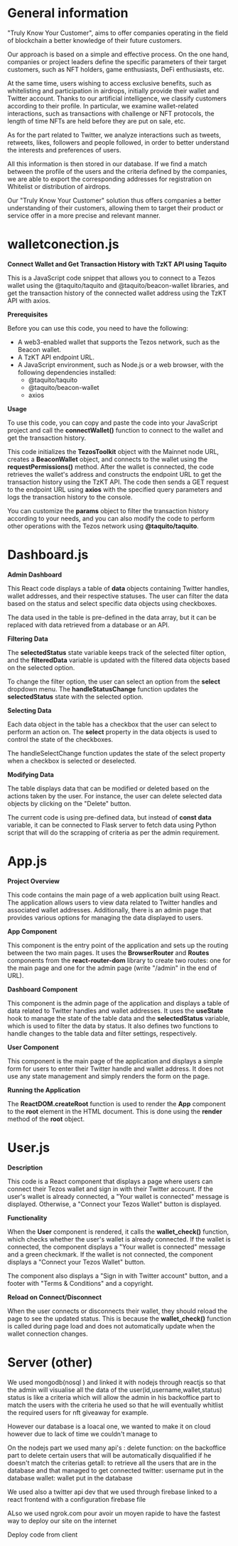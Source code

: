 # General information
"Truly Know Your Customer", aims to offer companies operating in the field of blockchain a better knowledge of their future customers.

Our approach is based on a simple and effective process. On the one hand, companies or project leaders define the specific parameters of their target customers, such as NFT holders, game enthusiasts, DeFi enthusiasts, etc.

At the same time, users wishing to access exclusive benefits, such as whitelisting and participation in airdrops, initially provide their wallet and Twitter account. Thanks to our artificial intelligence, we classify customers according to their profile. In particular, we examine wallet-related interactions, such as transactions with challenge or NFT protocols, the length of time NFTs are held before they are put on sale, etc.

As for the part related to Twitter, we analyze interactions such as tweets, retweets, likes, followers and people followed, in order to better understand the interests and preferences of users.

All this information is then stored in our database. If we find a match between the profile of the users and the criteria defined by the companies, we are able to export the corresponding addresses for registration on Whitelist or distribution of airdrops.

Our "Truly Know Your Customer" solution thus offers companies a better understanding of their customers, allowing them to target their product or service offer in a more precise and relevant manner.
# walletconection.js

**Connect Wallet and Get Transaction History with TzKT API using Taquito**

This is a JavaScript code snippet that allows you to connect to a Tezos wallet using the @taquito/taquito and @taquito/beacon-wallet libraries, and get the transaction history of the connected wallet address using the TzKT API with axios.

**Prerequisites**

Before you can use this code, you need to have the following:

- A web3-enabled wallet that supports the Tezos network, such as the Beacon wallet.
- A TzKT API endpoint URL.
- A JavaScript environment, such as Node.js or a web browser, with the following dependencies installed:
  - @taquito/taquito
  - @taquito/beacon-wallet
  - axios

**Usage**

To use this code, you can copy and paste the code into your JavaScript project and call the **connectWallet()** function to connect to the wallet and get the transaction history.

This code initializes the **TezosToolkit** object with the Mainnet node URL, creates a **BeaconWallet** object, and connects to the wallet using the **requestPermissions()** method. After the wallet is connected, the code retrieves the wallet's address and constructs the endpoint URL to get the transaction history using the TzKT API. The code then sends a GET request to the endpoint URL using **axios** with the specified query parameters and logs the transaction history to the console.

You can customize the **params** object to filter the transaction history according to your needs, and you can also modify the code to perform other operations with the Tezos network using **@taquito/taquito**.

# Dashboard.js

**Admin Dashboard**

This React code displays a table of **data** objects containing Twitter handles, wallet addresses, and their respective statuses. The user can filter the data based on the status and select specific data objects using checkboxes.

The data used in the table is pre-defined in the data array, but it can be replaced with data retrieved from a database or an API.

**Filtering Data**

The **selectedStatus** state variable keeps track of the selected filter option, and the **filteredData** variable is updated with the filtered data objects based on the selected option.

To change the filter option, the user can select an option from the **select** dropdown menu. The **handleStatusChange** function updates the **selectedStatus** state with the selected option.

**Selecting Data**

Each data object in the table has a checkbox that the user can select to perform an action on. The **select** property in the data objects is used to control the state of the checkboxes.

The handleSelectChange function updates the state of the select property when a checkbox is selected or deselected.

**Modifying Data**

The table displays data that can be modified or deleted based on the actions taken by the user. For instance, the user can delete selected data objects by clicking on the "Delete" button.

The current code is using pre-defined data, but instead of **const data** variable, it can be connected to Flask server to fetch data using Python script that will do the scrapping of criteria as per the admin requirement.

# App.js

**Project Overview**

This code contains the main page of a web application built using React. The application allows users to view data related to Twitter handles and associated wallet addresses. Additionally, there is an admin page that provides various options for managing the data displayed to users.

**App Component**

This component is the entry point of the application and sets up the routing between the two main pages. It uses the **BrowserRouter** and **Routes** components from the **react-router-dom** library to create two routes: one for the main page and one for the admin page (write "/admin" in the end of URL).

**Dashboard Component**

This component is the admin page of the application and displays a table of data related to Twitter handles and wallet addresses. It uses the **useState** hook to manage the state of the table data and the **selectedStatus** variable, which is used to filter the data by status. It also defines two functions to handle changes to the table data and filter settings, respectively.

**User Component**

This component is the main page of the application and displays a simple form for users to enter their Twitter handle and wallet address. It does not use any state management and simply renders the form on the page.

**Running the Application**

The **ReactDOM.createRoot** function is used to render the **App** component to the **root** element in the HTML document. This is done using the **render** method of the **root** object.

# User.js

**Description**

This code is a React component that displays a page where users can connect their Tezos wallet and sign in with their Twitter account. If the user's wallet is already connected, a "Your wallet is connected" message is displayed. Otherwise, a "Connect your Tezos Wallet" button is displayed.

**Functionality**

When the **User** component is rendered, it calls the **wallet\_check()** function, which checks whether the user's wallet is already connected. If the wallet is connected, the component displays a "Your wallet is connected" message and a green checkmark. If the wallet is not connected, the component displays a "Connect your Tezos Wallet" button.

The component also displays a "Sign in with Twitter account" button, and a footer with "Terms & Conditions" and a copyright.

**Reload on Connect/Disconnect**

When the user connects or disconnects their wallet, they should reload the page to see the updated status. This is because the **wallet\_check()** function is called during page load and does not automatically update when the wallet connection changes.

# Server (other)
We used mongodb(nosql ) and linked it with nodejs through reactjs so that the admin will visualise all the data of the user(id,username,wallet,status) status is like a criteria which will allow the admin in his backoffice part to match the users with the criteria he used so that he will eventually whitlist the required users for nft giveaway for example.

However our database is a  loacal one, we wanted to make it on cloud however due to lack of time we couldn't manage to 

On the nodejs part we used many api's :
delete function: on the backoffice part to delete certain users that will be automatically disqualified if he doesn't match the criterias
getall: to retrieve all the users that are in the database and that managed to get connected 
twitter: username put in the database
wallet: wallet put in the database



We used also a twitter api dev that we used through firebase linked to a react frontend with a configuration firebase file 


ALso we used ngrok.com pour avoir un moyen rapide to have the fastest way to deploy our site on the internet

Deploy code from client
